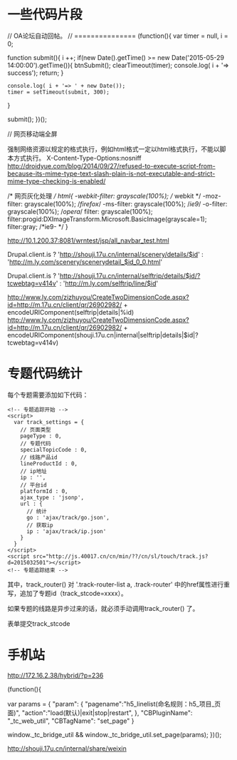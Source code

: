 # 一些代码片段

// OA论坛自动回帖。
// ===============
(function(){
  var timer = null,
      i = 0;

  function submit(){
    i ++;
    if(new Date().getTime() >= new Date('2015-05-29 14:00:00').getTime()){
      btnSubmit();
      clearTimeout(timer);
      console.log( i + '=> success');
      return;
    }

    console.log( i + '=> ' + new Date());
    timer = setTimeout(submit, 300);
  }

  submit();
})();



// 网页移动端全屏
<!-- UC强制全屏 -->
<meta name="full-screen" content="yes" />
<!-- QQ强制全屏 -->
<meta name="x5-fullscreen" content="true" />
<!-- UC应用模式 -->
<meta name="browsermode" content="application" />
<!-- QQ应用模式 -->


<!-- 允许二次分享 -->
<script type="text/javascript" src="http://js.40017.cn/cn/min/??/touch/app/pub/public/share.js?v=2015031701"></script>
<div style="display: none;">
    <input type="hidden" name="tcshareurl" id="tcshareurl" value="http://www.ly.com/zhuanti/saleseckill-zhejiang/" />
    <input type="hidden" name="tcshareimg" id="tcshareimg" value="http://img1.40017.cn/cn/sl/zzy_zhuanti/djp2015052201/share.jpg" />
    <input type="hidden" name="tcsharetext" id="tcsharetext" value="每日抢爆款，周边游酒+景特价套餐每日开秒，低至1折，限时限量等你来抢！ http://www.ly.com/zhuanti/saleseckill-zhejiang/" />
    <input type="hidden" name="tcDesc" value="每日抢爆款，周边游酒+景特价套餐每日开秒，低至1折，限时限量等你来抢！ http://www.ly.com/zhuanti/saleseckill-zhejiang/" />
</div>



强制网络资源以规定的格式执行，例如html格式一定以html格式执行，不能以脚本方式执行。
X-Content-Type-Options:nosniff
http://droidyue.com/blog/2014/09/27/refused-to-execute-script-from-because-its-mime-type-text-slash-plain-is-not-executable-and-strict-mime-type-checking-is-enabled/

/* 网页灰化处理 */
html{
  -webkit-filter: grayscale(100%); /* webkit */
  -moz-filter: grayscale(100%); /*firefox*/
  -ms-filter: grayscale(100%); /*ie9*/
  -o-filter: grayscale(100%); /*opera*/
  filter: grayscale(100%);
  filter:progid:DXImageTransform.Microsoft.BasicImage(grayscale=1);
  filter:gray; /*ie9- */
}


<!-- 无线HB调用 -->
http://10.1.200.37:8081/wrntest/jsp/all_navbar_test.html


<!-- 景区链接格式 -->
Drupal.client.is ? 'http://shouji.17u.cn/internal/scenery/details/$id' : 'http://m.ly.com/scenery/scenerydetail_$id_0_0.html'
<!-- 自助游链接格式 -->
Drupal.client.is ? 'http://shouji.17u.cn/internal/selftrip/details/$id/?tcwebtag=v414v' : 'http://m.ly.com/selftrip/line/$id'


<!-- 扫描地址 -->
http://www.ly.com/zizhuyou/CreateTwoDimensionCode.aspx?id=http://m.17u.cn/client/qr/26902982/ + encodeURIComponent(selftrip|details|%id)
http://www.ly.com/zizhuyou/CreateTwoDimensionCode.aspx?id=http://m.17u.cn/client/qr/26902982/ + encodeURIComponent(shouji.17u.cn|internal|selftrip|details|$id|?tcwebtag=v414v)


# 专题代码统计

每个专题需要添加如下代码：

    <!-- 专题追踪开始 -->
    <script>
      var track_settings = {
        // 页面类型
        pageType : 0,
        // 专题代码
        specialTopicCode : 0,
        // 线路产品id
        lineProductId : 0,
        // ip地址
        ip : '',
        // 平台id
        platformId : 0,
        ajax_type : 'jsonp',
        url : {
          // 统计
          go : 'ajax/track/go.json',
          // 获取ip
          ip : 'ajax/track/ip.json'
        }
      }
    </script>
    <script src="http://js.40017.cn/cn/min/??/cn/sl/touch/track.js?d=2015032501"></script>
    <!-- 专题追踪结束 -->


其中，track_router() 对 '.track-router-list a, .track-router' 中的href属性进行重写，追加了专题id（track_stcode=xxxx）。

如果专题的线路是异步过来的话，就必须手动调用track_router() 了。


表单提交track_stcode


# 手机站

http://172.16.2.38/hybrid/?p=236

(function(){

  var params = {
    "param": {
        "pagename":"h5_linelist(命名规则：h5_项目_页面)",
        "action":"load(默认)|exit|stop|restart",
    },
    "CBPluginName": "_tc_web_util",
    "CBTagName": "set_page"
  }

  window._tc_bridge_util && window._tc_bridge_util.set_page(params);
})();


http://shouji.17u.cn/internal/share/weixin

